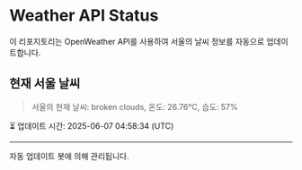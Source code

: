 
# Weather API Status

이 리포지토리는 OpenWeather API를 사용하여 서울의 날씨 정보를 자동으로 업데이트합니다.

## 현재 서울 날씨
> 서울의 현재 날씨: broken clouds, 온도: 26.76°C, 습도: 57%

⏳ 업데이트 시간: 2025-06-07 04:58:34 (UTC)

---
자동 업데이트 봇에 의해 관리됩니다.
